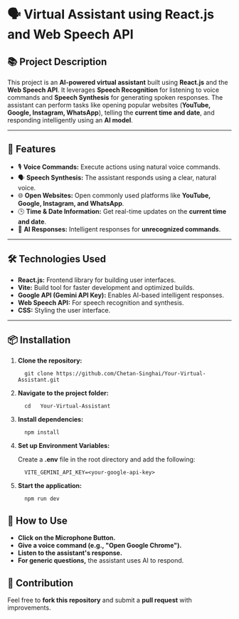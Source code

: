 # 🗣️ **Virtual Assistant using React.js and Web Speech API**

## 📚 **Project Description**
This project is an **AI-powered virtual assistant** built using **React.js** and the **Web Speech API**. It leverages **Speech Recognition** for listening to voice commands and **Speech Synthesis** for generating spoken responses. The assistant can perform tasks like opening popular websites (**YouTube, Google, Instagram, WhatsApp**), telling the **current time and date**, and responding intelligently using an **AI model**.

---

## 🚀 **Features**
- 🎙️ **Voice Commands:** Execute actions using natural voice commands.  
- 🗣️ **Speech Synthesis:** The assistant responds using a clear, natural voice.  
- 🌐 **Open Websites:** Open commonly used platforms like **YouTube, Google, Instagram, and WhatsApp**.  
- 🕒 **Time & Date Information:** Get real-time updates on the **current time and date**.  
- 🤖 **AI Responses:** Intelligent responses for **unrecognized commands**.  

---

## 🛠️ **Technologies Used**
- **React.js:** Frontend library for building user interfaces. 
- **Vite:** Build tool for faster development and optimized builds.
- **Google API (Gemini API Key):** Enables AI-based intelligent responses.  
- **Web Speech API:** For speech recognition and synthesis.  
- **CSS:** Styling the user interface.  

---

## 📦 **Installation**
1. **Clone the repository:**

         git clone https://github.com/Chetan-Singhai/Your-Virtual-Assistant.git
2. **Navigate to the project folder:**

         cd   Your-Virtual-Assistant
3. **Install dependencies:**

         npm install
4. **Set up Environment Variables:**

   Create a **.env** file in the root directory and add the following:

         VITE_GEMINI_API_KEY=<your-google-api-key>
5. **Start the application:**

         npm run dev

## 🎯 **How to Use**
- **Click on the Microphone Button.** 
- **Give a voice command (e.g., "Open Google Chrome").** 
- **Listen to the assistant's response.** 
- **For generic questions,** the assistant uses AI to respond. 

## 🤝 **Contribution**
Feel free to  **fork this repository** and submit a **pull request** with improvements.

